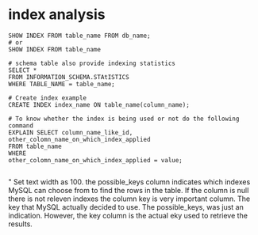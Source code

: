 # index analysis
```
SHOW INDEX FROM table_name FROM db_name;
# or 
SHOW INDEX FROM table_name

# schema table also provide indexing statistics
SELECT * 
FROM INFORMATION_SCHEMA.STAtISTICS 
WHERE TABLE_NAME = table_name;

# Create index example
CREATE INDEX index_name ON table_name(column_name);

# To know whether the index is being used or not do the following command
EXPLAIN SELECT column_name_like_id, other_colomn_name_on_which_index_applied
FROM table_name
WHERE 
other_colomn_name_on_which_index_applied = value;


```

" Set text width as 100.
the possible_keys column indicates which indexes MySQL can choose from to find the rows in the table. If the column is null there is not releven indexes the column key is very important column. The key that MySQL actually decided to use. The possible_keys, was just an indication. However, the key column is the actual eky used to retrieve the results.
